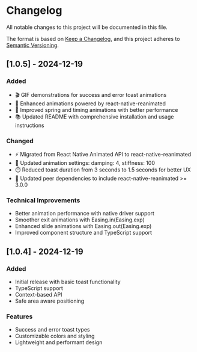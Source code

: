 # Changelog

All notable changes to this project will be documented in this file.

The format is based on [Keep a Changelog](https://keepachangelog.com/en/1.0.0/),
and this project adheres to [Semantic Versioning](https://semver.org/spec/v2.0.0.html).

## [1.0.5] - 2024-12-19

### Added
- 🎬 GIF demonstrations for success and error toast animations
- 📱 Enhanced animations powered by react-native-reanimated
- 🎨 Improved spring and timing animations with better performance
- 📚 Updated README with comprehensive installation and usage instructions

### Changed
- ⚡ Migrated from React Native Animated API to react-native-reanimated
- 🎯 Updated animation settings: damping: 4, stiffness: 100
- ⏱️ Reduced toast duration from 3 seconds to 1.5 seconds for better UX
- 🔧 Updated peer dependencies to include react-native-reanimated >= 3.0.0

### Technical Improvements
- Better animation performance with native driver support
- Smoother exit animations with Easing.in(Easing.exp)
- Enhanced slide animations with Easing.out(Easing.exp)
- Improved component structure and TypeScript support

## [1.0.4] - 2024-12-19

### Added
- Initial release with basic toast functionality
- TypeScript support
- Context-based API
- Safe area aware positioning

### Features
- Success and error toast types
- Customizable colors and styling
- Lightweight and performant design
